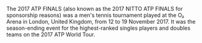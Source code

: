 The 2017 ATP FINALS (also known as the 2017 NITTO ATP FINALS for sponsorship reasons) was a men's tennis tournament played at the O₂ Arena in London, United Kingdom, from 12 to 19 November 2017. It was the season-ending event for the highest-ranked singles players and doubles teams on the 2017 ATP World Tour.
